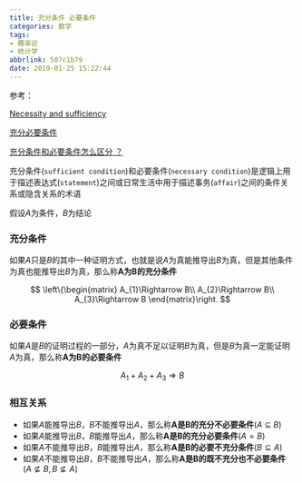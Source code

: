 ```yaml
---
title: 充分条件 必要条件
categories: 数学
tags: 
- 概率论
- 统计学
abbrlink: 507c1b79
date: 2019-01-25 15:22:44
---
```


参考：

[Necessity and sufficiency](https://en.wikipedia.org/wiki/Necessity_and_sufficiency)

[充分必要条件](https://baike.baidu.com/item/%E5%85%85%E5%88%86%E5%BF%85%E8%A6%81%E6%9D%A1%E4%BB%B6)

[充分条件和必要条件怎么区分 ？](https://www.zhihu.com/question/30469121)

充分条件(`sufficient condition`)和必要条件(`necessary condition`)是逻辑上用于描述表达式(`statement`)之间或日常生活中用于描述事务(`affair`)之间的条件关系或隐含关系的术语

假设$A$为条件，$B$为结论

### 充分条件

如果$A$只是$B$的其中一种证明方式，也就是说$A$为真能推导出$B$为真，但是其他条件为真也能推导出$B$为真，那么称**A为B的充分条件**

$$
\left\{\begin{matrix}
A_{1}\Rightarrow B\\ 
A_{2}\Rightarrow B\\ 
A_{3}\Rightarrow B
\end{matrix}\right.
$$

### 必要条件

如果$A$是$B$的证明过程的一部分，$A$为真不足以证明$B$为真，但是$B$为真一定能证明$A$为真，那么称**A为B的必要条件**

$$
A_{1}+A_{2}+A_{3}\Rightarrow B
$$

### 相互关系

* 如果$A$能推导出$B$，$B$不能推导出$A$，那么称**A是B的充分不必要条件**($A$ $\subseteq$ $B$)
* 如果$A$能推导出$B$，$B$能推导出$A$，那么称**A是B的充分必要条件**($A=B$)
* 如果$A$不能推导出$B$，$B$能推导出$A$，那么称**A是B的必要不充分条件**($B\subseteq A$)
* 如果$A$不能推导出$B$，$B$不能推导出$A$，那么称**A是B的既不充分也不必要条件**($A\nsubseteq B, B\nsubseteq A$)
